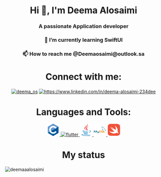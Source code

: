 <h1 align="center">Hi 👋, I'm Deema Alosaimi</h1>
<h3 align="center">A passionate Application developer</h3>


<h3 align="center">🔭 I’m currently learning SwiftUI</h3>

<h3 align="center">📫 How to reach me @Deemaosaimi@outlook.sa</h3>

<h1 align="center">Connect with me:</h1>
<p align="center">
<a href="https://twitter.com/deema_os" target="blank"><img align="center" src="https://raw.githubusercontent.com/rahuldkjain/github-profile-readme-generator/master/src/images/icons/Social/twitter.svg" alt="deema_os" height="30" width="40" /></a>
<a href="https://linkedin.com/in/https://www.linkedin.com/in/deema-alosaimi-234dee" target="blank"><img align="center" src="https://raw.githubusercontent.com/rahuldkjain/github-profile-readme-generator/master/src/images/icons/Social/linked-in-alt.svg" alt="https://www.linkedin.com/in/deema-alosaimi-234dee" height="30" width="40" /></a>
</p>

<h1 align="center">Languages and Tools:</h1>
<p align="center"> <a href="https://www.cprogramming.com/" target="_blank" rel="noreferrer"> <img src="https://raw.githubusercontent.com/devicons/devicon/master/icons/c/c-original.svg" alt="c" width="40" height="40"/> </a> <a href="https://flutter.dev" target="_blank" rel="noreferrer"> <img src="https://www.vectorlogo.zone/logos/flutterio/flutterio-icon.svg" alt="flutter" width="40" height="40"/> </a> <a href="https://www.java.com" target="_blank" rel="noreferrer"> <img src="https://raw.githubusercontent.com/devicons/devicon/master/icons/java/java-original.svg" alt="java" width="40" height="40"/> </a> <a href="https://www.mysql.com/" target="_blank" rel="noreferrer"> <img src="https://raw.githubusercontent.com/devicons/devicon/master/icons/mysql/mysql-original-wordmark.svg" alt="mysql" width="40" height="40"/> </a> <a href="https://developer.apple.com/swift/" target="_blank" rel="noreferrer"> <img src="https://raw.githubusercontent.com/devicons/devicon/master/icons/swift/swift-original.svg" alt="swift" width="40" height="40"/> </a> </p>

<h1 align="center">My status</h1>

<p align="center">
<p>&nbsp;<img align="center"src="https://github-readme-stats.vercel.app/api?username=deemaaalosaimi&show_icons=true&locale=en" alt="deemaaalosaimi" /></p>
</p>
